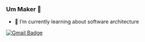 ### Um Maker 👋
- 🌱 I’m currently learning about software architecture

 
[![Gmail Badge](https://img.shields.io/badge/-jessandro42@gmail.com-c14438?style=flat-square&logo=Gmail&logoColor=white&link=mailto:tgmarinho@gmail.com)](mailto:jessandro42@gmail.com)

<!--
**enicio/enicio** is a ✨ _special_ ✨ repository because its `README.md` (this file) appears on your GitHub profile.

Here are some ideas to get you started:

- 🔭 I’m currently working on ...
- 🌱 I’m currently learning ...
- 👯 I’m looking to collaborate on ...
- 🤔 I’m looking for help with ...
- 💬 Ask me about ...
- 📫 How to reach me: ...
- 😄 Pronouns: ...
- ⚡ Fun fact: ...
-->
